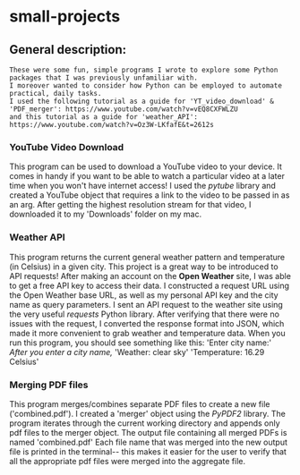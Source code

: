 # small-projects

## General description: 
    These were some fun, simple programs I wrote to explore some Python packages that I was previously unfamiliar with. 
    I moreover wanted to consider how Python can be employed to automate practical, daily tasks. 
    I used the following tutorial as a guide for 'YT_video_download' & 'PDF_merger': https://www.youtube.com/watch?v=vEQ8CXFWLZU
    and this tutorial as a guide for 'weather_API': https://www.youtube.com/watch?v=Oz3W-LKfafE&t=2612s


### YouTube Video Download 
This program can be used to download a YouTube video to your device. It comes in handy if you want to be able to watch a particular video at a later time when you won't have 
internet access! 
I used the *pytube* library and created a YouTube object that requires a link to the video to be passed in as an arg. 
After getting the highest resolution stream for that video, I downloaded it to my 'Downloads' folder on my mac. 


### Weather API
This program returns the current general weather pattern and temperature (in Celsius) in a given city.
This project is a great way to be introduced to API requests! 
After making an account on the **Open Weather** site, I was able to get a free API key to access their data. 
I constructed a request URL using the Open Weather base URL, as well as my personal API key and the city name as query parameters.
I sent an API request to the weather site using the very useful *requests* Python library.
After verifying that there were no issues with the request, I converted the response format into JSON, which made it more convenient 
to grab weather and temperature data. 
When you run this program, you should see something like this: 
    'Enter city name:' 
    *After you enter a city name,* 
    'Weather: clear sky' 
    'Temperature: 16.29 Celsius' 


### Merging PDF files
This program merges/combines separate PDF files to create a new file ('combined.pdf'). 
I created a 'merger' object using the *PyPDF2* library.
The program iterates through the current working directory and appends only pdf files to the merger object.
The output file containing all merged PDFs is named 'combined.pdf' 
Each file name that was merged into the new output file is printed in the terminal-- this makes it easier for 
the user to verify that all the appropriate pdf files were merged into the aggregate file. 
    

